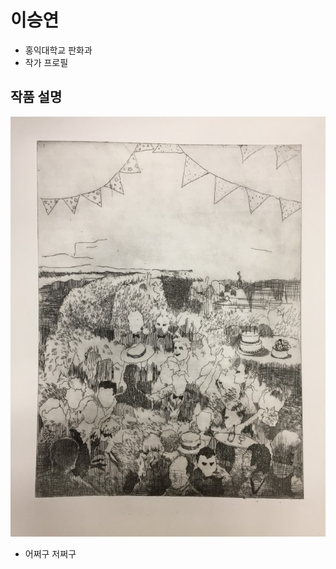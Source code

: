 ﻿



# 이승연
* 홍익대학교 판화과
* 작가 프로필

## 작품 설명
![이승연 작가 작품][seungpiece]
* 어쩌구 저쩌구

[seungpiece]: ./static/img/piece1.jpg
